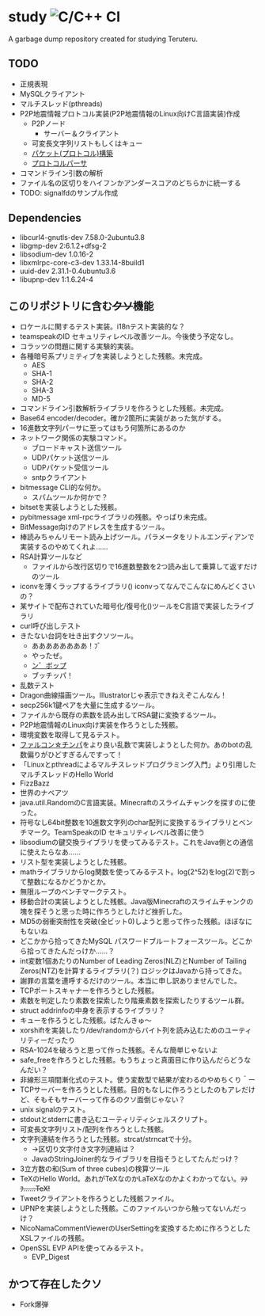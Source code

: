 # study ![C/C++ CI](https://github.com/teruteru128/study/workflows/C/C++%20CI/badge.svg)

A garbage dump repository created for studying Teruteru.

## TODO

- 正規表現
- MySQLクライアント
- マルチスレッド(pthreads)
- P2P地震情報プロトコル実装(P2P地震情報のLinux向けC言語実装)作成
    - P2Pノード
        - サーバー＆クライアント
    - 可変長文字列リストもしくはキュー
    - [パケット(プロトコル)構築](https://github.com/p2pquake/epsp-peer-cs/blob/f3cc70fd199806ced719fb9a692ec39b938924ba/Client/Common/Net/Packet.cs#L72)
    - [プロトコルパーサ](https://github.com/p2pquake/epsp-specifications)
- コマンドライン引数の解析
- ファイル名の区切りをハイフンかアンダースコアのどちらかに統一する
- TODO: signalfdのサンプル作成

## Dependencies

- libcurl4-gnutls-dev 7.58.0-2ubuntu3.8
- libgmp-dev 2:6.1.2+dfsg-2
- libsodium-dev 1.0.16-2 
- libxmlrpc-core-c3-dev 1.33.14-8build1
- uuid-dev 2.31.1-0.4ubuntu3.6
- libupnp-dev 1:1.6.24-4

## このリポジトリに含む~~クソ~~機能

- ロケールに関するテスト実装。i18nテスト実装的な？
- teamspeakのID セキュリティレベル改善ツール。今後使う予定なし。
- コラッツの問題に関する実験的実装。
- 各種暗号系プリミティブを実装しようとした残骸。未完成。
    - AES
    - SHA-1
    - SHA-2
    - SHA-3
    - MD-5
- コマンドライン引数解析ライブラリを作ろうとした残骸。未完成。
- Base64 encoder/decoder。確か2箇所に実装があった気がする。
- 16進数文字列パーサに至ってはもう何箇所にあるのか
- ネットワーク関係の実験コマンド。
    - ブロードキャスト送信ツール
    - UDPパケット送信ツール
    - UDPパケット受信ツール
    - sntpクライアント
- bitmessage CLI的な何か。
    - スパムツールか何かで？
- bitsetを実装しようとした残骸。
- pybitmessage xml-rpcライブラリの残骸。やっぱり未完成。
- BitMessage向けのアドレスを生成するツール。
- 棒読みちゃんリモート読み上げツール。パラメータをリトルエンディアンで実装するのやめてくれよ……
- RSA計算ツールなど
    - ファイルから改行区切りで16進数整数を2つ読み出して乗算して返すだけのツール
- iconvを薄くラップするライブラリ() iconvってなんでこんなにめんどくさいの？
- 某サイトで配布されていた暗号化/復号化()ツールをC言語で実装したライブラリ
- curl呼び出しテスト
- きたない台詞を吐き出すクソツール。
    - ああああああああ！ﾌﾞ
    - やったぜ。
    - [ン゛ボ](https://twitter.com/tukushiA/status/844873480805859330)[ップ](https://w.atwiki.jp/aniwotawiki/pages/38145.html#id_73c21301)
    - ブッチッパ！
- 乱数テスト
- Dragon曲線描画ツール。Illustratorじゃ表示できねえぞこんなん！
- secp256k1鍵ペアを大量に生成するツール。
- ファイルから既存の素数を読み出してRSA鍵に変換するツール。
- P2P地震情報のLinux向け実装を作ろうとした残骸。
- 環境変数を取得して見るテスト。
- [ファルコン☆チンパ](https://twitter.com/Fal_conpunch)をより良い乱数で実装しようとした何か。あのbotの乱数偏りがひどすぎるんですって！
- 「Linuxとpthreadによるマルチスレッドプログラミング入門」より引用したマルチスレッドのHello World
- FizzBazz
- 世界のナベアツ
- java.util.RandomのC言語実装。Minecraftのスライムチャンクを探すのに使った。
- 符号なし64bit整数を10進数文字列のchar配列に変換するライブラリとベンチマーク。TeamSpeakのID セキュリティレベル改善に使う
- libsodiumの鍵交換ライブラリを使ってみるテスト。これをJava側との通信に使えたらなあ……
- リスト型を実装しようとした残骸。
- mathライブラリからlog関数を使ってみるテスト。log(2^52)をlog(2)で割って整数になるかどうかとか。
- 無限ループのベンチマークテスト。
- 移動合計の実装しようとした残骸。Java版Minecraftのスライムチャンクの塊を探そうと思った時に作ろうとしたけど挫折した。
- MD5の弱衝突耐性を突破(全ビット0)しようと思って作った残骸。ほぼなにもないね
- どこかから拾ってきたMySQL パスワードブルートフォースツール。どこから拾ってきたんだっけか……？
- int変数1個あたりのNumber of Leading Zeros(NLZ)とNumber of Tailing Zeros(NTZ)を計算するライブラリ(？) ロジックはJavaから持ってきた。
- 謝罪の言葉を連呼するだけのツール。本当に申し訳ありませんでした。
- TCPポートスキャナーを作ろうとした残骸。
- 素数を判定したり素数を探索したり階乗素数を探索したりするツール群。
- struct addrinfoの中身を表示するライブラリ？
- キューを作ろうとした残骸。ばたんきゅ～
- xorshiftを実装したり/dev/randomからバイト列を読み込むためのユーティリティーだったり
- RSA-1024を破ろうと思って作った残骸。そんな簡単じゃないよ
- safe_freeを作ろうとした残骸。もうちょっと真面目に作り込んだらどうなんだい？
- 非線形三項間漸化式のテスト。使う変数型で結果が変わるのやめちくり＾ー
- TCPサーバーを作ろうとした残骸。目的もなしに作ろうとしたのもアレだけど、そもそもサーバーって作るのクソ面倒じゃない？
- unix signalのテスト。
- stdoutとstderrに書き込むユーティリティシェルスクリプト。
- 可変長文字列リスト/配列を作ろうとした残骸。
- 文字列連結を作ろうとした残骸。strcat/strncatで十分。
    - →区切り文字付き文字列連結は？
    - JavaのStringJoiner的なライブラリを目指そうとしてたんだっけ？
- 3立方数の和(Sum of three cubes)の検算ツール
- TeXのHello World。あれがTeXなのかLaTeXなのかよくわかってない。~~ﾌﾌﾌ……TeX!~~
- Tweetクライアントを作ろうとした残骸ファイル。
- UPNPを実装しようとした残骸。このファイルいつから触ってないんだっけ？
- NicoNamaCommentViewerのUserSettingを変換するために作ろうとしたXSLファイルの残骸。
- OpenSSL EVP APIを使ってみるテスト。
    - EVP_Digest

## かつて存在したクソ

- Fork爆弾

